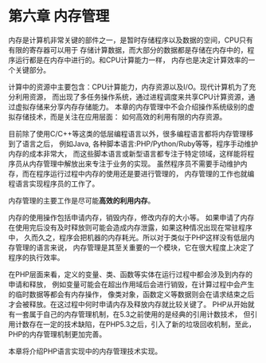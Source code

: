# 第六章 内存管理

内存是计算机非常关键的部件之一，是暂时存储程序以及数据的空间，CPU只有有限的寄存器可以用于
存储计算数据，而大部分的数据都是存储在内存中的，程序运行都是在内存中进行的。和CPU计算能力一样，
内存也是决定计算效率的一个关键部分。

计算中的资源中主要包含：CPU计算能力，内存资源以及I/O。现代计算机为了充分利用资源，
而出现了多任务操作系统，通过进程调度来共享CPU计算资源，通过虚拟存储来分享内存存储能力。
本章的内存管理中不会介绍操作系统级别的虚拟存储技术，而是关注在应用层面：
如何高效的利用有限的内存资源。

目前除了使用C/C++等这类的低层编程语言以外，很多编程语言都将内存管理移到了语言之后，
例如Java, 各种脚本语言:PHP/Python/Ruby等等，程序手动维护内存的成本非常大，
而这些脚本语言或新型语言都专注于特定领域，这样能将程序员从内存管理中解放出来专注于业务的实现。
虽然程序员不需要手动维护内存，而在程序运行过程中内存的使用还是要进行管理的，
内存管理的工作也就编程语言实现程序员的工作了。

内存管理的主要工作是尽可能**高效的利用内存**。

内存的使用操作包括申请内存，销毁内存，修改内存的大小等。
如果申请了内存在使用完后没有及时释放则可能会造成内存泄露，如果这种情况出现在常驻程序中，
久而久之，程序会把机器的内存耗光。所以对于类似于PHP这样没有低层内存管理的语言来说，
内存管理是其至关重要的一个模块，它在很大程度上决定了程序的执行效率。

在PHP层面来看，定义的变量、类、函数等实体在运行过程中都会涉及到内存的申请和释放，
例如变量可能会在超出作用域后会进行销毁，在计算过程中会产生的临时数据等都会有内存操作，
像类对象，函数定义等数据则会在请求结束之后才会被释放。在这过程中何时申请内存及释放内存就比较关键了。
PHP从开始就有一套属于自己的内存管理机制，在5.3之前使用的是经典的引用计数技术，
但引用计数存在一定的技术缺陷，在PHP5.3之后，引入了新的垃圾回收机制，至此，PHP的内存管理机制更加完善。

本章将介绍PHP语言实现中的内存管理技术实现。
